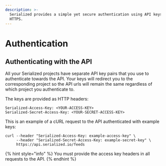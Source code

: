 ```yaml
---
description: >-
  Serialized provides a simple yet secure authentication using API keys over
  HTTPS.
---
```


# Authentication

## Authenticating with the API

All your Serialized projects have separate API key pairs that you use to authenticate towards the API. Your keys will redirect you to the corresponding project so the API urls will remain the same regardless of which project you authenticate to.

The keys are provided as HTTP headers:

```text
Serialized-Access-Key: <YOUR-ACCESS-KEY>
Serialized-Secret-Access-Key: <YOUR-SECRET-ACCESS-KEY>
```

This is an example of a cURL request to the API authenticated with example keys:

```text
curl --header "Serialized-Access-Key: example-access-key" \
     --header "Serialized-Secret-Access-Key: example-secret-key" \
     https://api.serialized.io/feeds
```

{% hint style="info" %}
You must provide the access key headers in all requests to the API.
{% endhint %}

